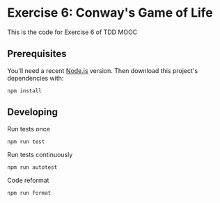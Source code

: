 # Exercise 6: Conway's Game of Life

This is the code for Exercise 6 of TDD MOOC

## Prerequisites

You'll need a recent [Node.js](https://nodejs.org/) version. Then download this project's dependencies with:

    npm install

## Developing

Run tests once

    npm run test

Run tests continuously

    npm run autotest

Code reformat

    npm run format
